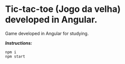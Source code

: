 #  Tic-tac-toe (Jogo da velha) developed in Angular.

Game developed in Angular for studying.

***Instructions:***

```
npm i
npm start
```
